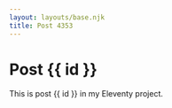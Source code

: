 ```yaml
---
layout: layouts/base.njk
title: Post 4353
---
```


# Post {{ id }}

This is post {{ id }} in my Eleventy project.
